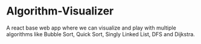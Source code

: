 # Algorithm-Visualizer
A react base web app where we can visualize and play with multiple algorithms like Bubble Sort, Quick Sort, Singly Linked List, DFS and Dijkstra.
